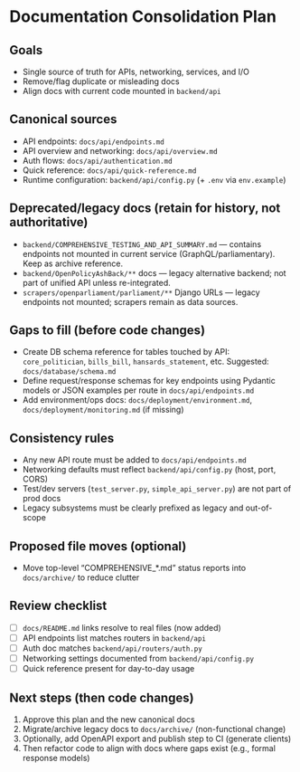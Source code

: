 # Documentation Consolidation Plan

## Goals
- Single source of truth for APIs, networking, services, and I/O
- Remove/flag duplicate or misleading docs
- Align docs with current code mounted in `backend/api`

## Canonical sources
- API endpoints: `docs/api/endpoints.md`
- API overview and networking: `docs/api/overview.md`
- Auth flows: `docs/api/authentication.md`
- Quick reference: `docs/api/quick-reference.md`
- Runtime configuration: `backend/api/config.py` (+ `.env` via `env.example`)

## Deprecated/legacy docs (retain for history, not authoritative)
- `backend/COMPREHENSIVE_TESTING_AND_API_SUMMARY.md` — contains endpoints not mounted in current service (GraphQL/parliamentary). Keep as archive reference.
- `backend/OpenPolicyAshBack/**` docs — legacy alternative backend; not part of unified API unless re-integrated.
- `scrapers/openparliament/parliament/**` Django URLs — legacy endpoints not mounted; scrapers remain as data sources.

## Gaps to fill (before code changes)
- Create DB schema reference for tables touched by API: `core_politician`, `bills_bill`, `hansards_statement`, etc. Suggested: `docs/database/schema.md`
- Define request/response schemas for key endpoints using Pydantic models or JSON examples per route in `docs/api/endpoints.md`
- Add environment/ops docs: `docs/deployment/environment.md`, `docs/deployment/monitoring.md` (if missing)

## Consistency rules
- Any new API route must be added to `docs/api/endpoints.md`
- Networking defaults must reflect `backend/api/config.py` (host, port, CORS)
- Test/dev servers (`test_server.py`, `simple_api_server.py`) are not part of prod docs
- Legacy subsystems must be clearly prefixed as legacy and out-of-scope

## Proposed file moves (optional)
- Move top-level “COMPREHENSIVE_*.md” status reports into `docs/archive/` to reduce clutter

## Review checklist
- [ ] `docs/README.md` links resolve to real files (now added)
- [ ] API endpoints list matches routers in `backend/api`
- [ ] Auth doc matches `backend/api/routers/auth.py`
- [ ] Networking settings documented from `backend/api/config.py`
- [ ] Quick reference present for day-to-day usage

## Next steps (then code changes)
1. Approve this plan and the new canonical docs
2. Migrate/archive legacy docs to `docs/archive/` (non-functional change)
3. Optionally, add OpenAPI export and publish step to CI (generate clients)
4. Then refactor code to align with docs where gaps exist (e.g., formal response models)